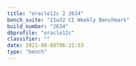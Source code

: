 ```yaml
---
title: "oracle12c 2 2634"
bench_suite: "21w32 CI Weekly Benchmark"
build_number: "2634"
dbprofile: "oracle12c"
classifier: ""
date: 2021-08-09T06:21:53
type: "bench"
---
```

